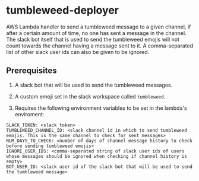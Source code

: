# tumbleweed-deployer

AWS Lambda handler to send a tumbleweed message to a given channel, if after a certain amount of time, no one has sent a message in the channel. The slack bot itself that is used to send the tumbleweed emojis will not count towards the channel having a message sent to it. A comma-separated list of other slack user ids can also be given to be ignored.

## Prerequisites

1. A slack bot that will be used to send the tumbleweed messages.

2. A custom emoji set in the slack workspace called `tumbleweed`.

3. Requires the following environment variables to be set in the lambda's enviroment:
```
SLACK_TOKEN: <slack token>
TUMBLEWEED_CHANNEL_ID: <slack channel id in which to send tumbleweed emojis. This is the same channel to check for sent messages>
NUM_DAYS_TO_CHECK: <number of days of channel message history to check before sending tumbleweed emojis>
IGNORE_USER_IDS: <comma-separated string of slack user ids of users whose messages should be ignored when checking if channel history is empty>
BOT_USER_ID: <slack user id of the slack bot that will be used to send the tumbleweed message>
```
